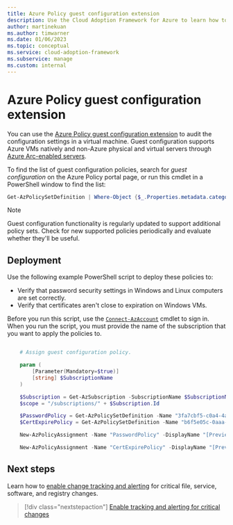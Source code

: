 ```yaml
---
title: Azure Policy guest configuration extension
description: Use the Cloud Adoption Framework for Azure to learn how to use the Azure Policy guest configuration extension to audit the configuration settings in an Azure VM.
author: martinekuan
ms.author: timwarner
ms.date: 01/06/2023
ms.topic: conceptual
ms.service: cloud-adoption-framework
ms.subservice: manage
ms.custom: internal
---
```


# Azure Policy guest configuration extension

You can use the [Azure Policy guest configuration extension](/azure/governance/policy/concepts/guest-configuration) to audit the configuration settings in a virtual machine. Guest configuration supports Azure VMs natively and non-Azure physical and virtual servers through [Azure Arc-enabled servers](/azure/azure-arc/servers/overview).

To find the list of guest configuration policies, search for *guest configuration* on the Azure Policy portal page, or run this cmdlet in a PowerShell window to find the list:

```powershell
Get-AzPolicySetDefinition | Where-Object {$_.Properties.metadata.category -eq "Guest Configuration"}
```

> [!NOTE]
> Guest configuration functionality is regularly updated to support additional policy sets. Check for new supported policies periodically and evaluate whether they'll be useful.

## Deployment

Use the following example PowerShell script to deploy these policies to:

- Verify that password security settings in Windows and Linux computers are set correctly.
- Verify that certificates aren't close to expiration on Windows VMs.

Before you run this script, use the [`Connect-AzAccount`](/powershell/module/az.accounts/connect-azaccount) cmdlet to sign in. When you run the script, you must provide the name of the subscription that you want to apply the policies to.

```powershell

    # Assign guest configuration policy.

    param (
        [Parameter(Mandatory=$true)]
        [string] $SubscriptionName
    )

    $Subscription = Get-AzSubscription -SubscriptionName $SubscriptionName
    $scope = "/subscriptions/" + $Subscription.Id

    $PasswordPolicy = Get-AzPolicySetDefinition -Name "3fa7cbf5-c0a4-4a59-85a5-cca4d996d5a6"
    $CertExpirePolicy = Get-AzPolicySetDefinition -Name "b6f5e05c-0aaa-4337-8dd4-357c399d12ae"

    New-AzPolicyAssignment -Name "PasswordPolicy" -DisplayName "[Preview]: Audit that password security settings are set correctly inside Linux and Windows machines" -Scope $scope -PolicySetDefinition $PasswordPolicy -AssignIdentity -Location eastus

    New-AzPolicyAssignment -Name "CertExpirePolicy" -DisplayName "[Preview]: Audit that certificates are not expiring on Windows VMs" -Scope $scope -PolicySetDefinition $CertExpirePolicy -AssignIdentity -Location eastus

```

## Next steps

Learn how to [enable change tracking and alerting](./enable-tracking-alerting.md) for critical file, service, software, and registry changes.

> [!div class="nextstepaction"]
> [Enable tracking and alerting for critical changes](./enable-tracking-alerting.md)
